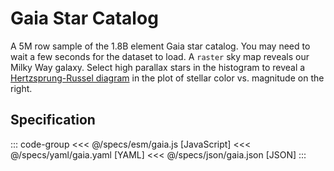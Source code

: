 <script setup>
  import Example from '../components/Example.vue';
  import { reset } from '@uwdata/vgplot';
  reset();
</script>

# Gaia Star Catalog

A 5M row sample of the 1.8B element Gaia star catalog.
You may need to wait a few seconds for the dataset to load.
A `raster` sky map reveals our Milky Way galaxy. Select high parallax stars in the histogram to reveal a
[Hertzsprung-Russel diagram](https://en.wikipedia.org/wiki/Hertzsprung%E2%80%93Russell_diagram)
in the plot of stellar color vs. magnitude on the right.


<Example spec="/specs/yaml/gaia.yaml" />

## Specification

::: code-group
<<< @/specs/esm/gaia.js [JavaScript]
<<< @/specs/yaml/gaia.yaml [YAML]
<<< @/specs/json/gaia.json [JSON]
:::
